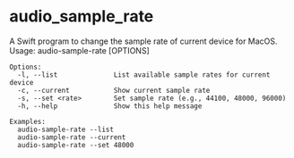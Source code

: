 # audio_sample_rate
A Swift program to change the sample rate of current device for MacOS.
    Usage: audio-sample-rate [OPTIONS]
    
    Options:
      -l, --list              List available sample rates for current device
      -c, --current           Show current sample rate
      -s, --set <rate>        Set sample rate (e.g., 44100, 48000, 96000)
      -h, --help              Show this help message
    
    Examples:
      audio-sample-rate --list
      audio-sample-rate --current
      audio-sample-rate --set 48000
